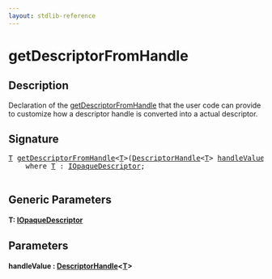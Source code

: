 ```yaml
---
layout: stdlib-reference
---
```


# getDescriptorFromHandle

## Description

Declaration of the <span class='code'><a href="getdescriptorfromhandle-3dh.html">getDescriptorFromHandle</a></span> that the user code can provide to customize
how a descriptor handle is converted into a actual descriptor.




## Signature 

<pre>
<a href="getdescriptorfromhandle-3dh.html#typeparam-T" class="code_type">T</a> <a href="getdescriptorfromhandle-3dh.html">getDescriptorFromHandle</a>&lt;<a href="getdescriptorfromhandle-3dh.html#typeparam-T" class="code_type">T</a>&gt;(<a href="../types/descriptorhandle-0a/index.html" class="code_type">DescriptorHandle</a>&lt;<a href="getdescriptorfromhandle-3dh.html#typeparam-T" class="code_type">T</a>&gt; <a href="getdescriptorfromhandle-3dh.html#decl-handleValue" class="code_param">handleValue</a>)
    <span class='code_keyword'>where</span> <a href="getdescriptorfromhandle-3dh.html#typeparam-T" class="code_type">T</a> : <a href="../interfaces/iopaquedescriptor-017/index.html" class="code_type">IOpaqueDescriptor</a>;

</pre>

## Generic Parameters

####  <a id="typeparam-T"></a>T: [IOpaqueDescriptor](../interfaces/iopaquedescriptor-017/index)

## Parameters

####  <a id="decl-handleValue"></a>handleValue  : [DescriptorHandle](../types/descriptorhandle-0a/index)\<[T](../types/descriptorhandle-0a/index#typeparam-T)\>

